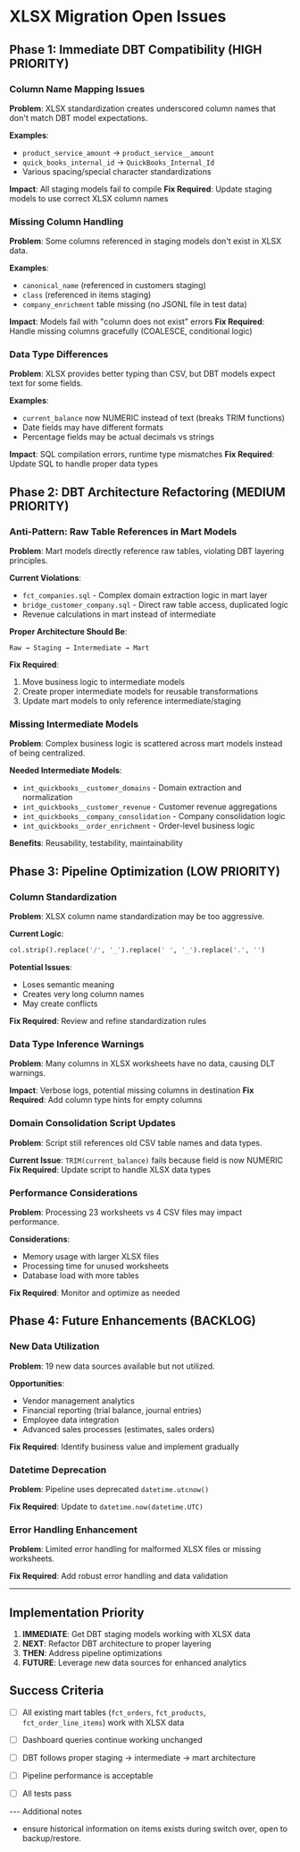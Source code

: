 # XLSX Migration Open Issues

## Phase 1: Immediate DBT Compatibility (HIGH PRIORITY)

### Column Name Mapping Issues
**Problem**: XLSX standardization creates underscored column names that don't match DBT model expectations.

**Examples**:
- `product_service_amount` → `product_service__amount` 
- `quick_books_internal_id` → `QuickBooks_Internal_Id`
- Various spacing/special character standardizations

**Impact**: All staging models fail to compile
**Fix Required**: Update staging models to use correct XLSX column names

### Missing Column Handling
**Problem**: Some columns referenced in staging models don't exist in XLSX data.

**Examples**:
- `canonical_name` (referenced in customers staging)
- `class` (referenced in items staging) 
- `company_enrichment` table missing (no JSONL file in test data)

**Impact**: Models fail with "column does not exist" errors
**Fix Required**: Handle missing columns gracefully (COALESCE, conditional logic)

### Data Type Differences
**Problem**: XLSX provides better typing than CSV, but DBT models expect text for some fields.

**Examples**:
- `current_balance` now NUMERIC instead of text (breaks TRIM functions)
- Date fields may have different formats
- Percentage fields may be actual decimals vs strings

**Impact**: SQL compilation errors, runtime type mismatches
**Fix Required**: Update SQL to handle proper data types

## Phase 2: DBT Architecture Refactoring (MEDIUM PRIORITY)

### Anti-Pattern: Raw Table References in Mart Models
**Problem**: Mart models directly reference raw tables, violating DBT layering principles.

**Current Violations**:
- `fct_companies.sql` - Complex domain extraction logic in mart layer
- `bridge_customer_company.sql` - Direct raw table access, duplicated logic
- Revenue calculations in mart instead of intermediate

**Proper Architecture Should Be**:
```
Raw → Staging → Intermediate → Mart
```

**Fix Required**: 
1. Move business logic to intermediate models
2. Create proper intermediate models for reusable transformations
3. Update mart models to only reference intermediate/staging

### Missing Intermediate Models
**Problem**: Complex business logic is scattered across mart models instead of being centralized.

**Needed Intermediate Models**:
- `int_quickbooks__customer_domains` - Domain extraction and normalization
- `int_quickbooks__customer_revenue` - Customer revenue aggregations  
- `int_quickbooks__company_consolidation` - Company consolidation logic
- `int_quickbooks__order_enrichment` - Order-level business logic

**Benefits**: Reusability, testability, maintainability

## Phase 3: Pipeline Optimization (LOW PRIORITY)

### Column Standardization
**Problem**: XLSX column name standardization may be too aggressive.

**Current Logic**: 
```python
col.strip().replace('/', '_').replace(' ', '_').replace('.', '')
```

**Potential Issues**:
- Loses semantic meaning
- Creates very long column names
- May create conflicts

**Fix Required**: Review and refine standardization rules

### Data Type Inference Warnings
**Problem**: Many columns in XLSX worksheets have no data, causing DLT warnings.

**Impact**: Verbose logs, potential missing columns in destination
**Fix Required**: Add column type hints for empty columns

### Domain Consolidation Script Updates
**Problem**: Script still references old CSV table names and data types.

**Current Issue**: `TRIM(current_balance)` fails because field is now NUMERIC
**Fix Required**: Update script to handle XLSX data types

### Performance Considerations
**Problem**: Processing 23 worksheets vs 4 CSV files may impact performance.

**Considerations**:
- Memory usage with larger XLSX files
- Processing time for unused worksheets
- Database load with more tables

**Fix Required**: Monitor and optimize as needed

## Phase 4: Future Enhancements (BACKLOG)

### New Data Utilization
**Problem**: 19 new data sources available but not utilized.

**Opportunities**:
- Vendor management analytics
- Financial reporting (trial balance, journal entries)
- Employee data integration
- Advanced sales processes (estimates, sales orders)

**Fix Required**: Identify business value and implement gradually

### Datetime Deprecation
**Problem**: Pipeline uses deprecated `datetime.utcnow()`

**Fix Required**: Update to `datetime.now(datetime.UTC)`

### Error Handling Enhancement
**Problem**: Limited error handling for malformed XLSX files or missing worksheets.

**Fix Required**: Add robust error handling and data validation

---

## Implementation Priority

1. **IMMEDIATE**: Get DBT staging models working with XLSX data
2. **NEXT**: Refactor DBT architecture to proper layering
3. **THEN**: Address pipeline optimizations
4. **FUTURE**: Leverage new data sources for enhanced analytics

## Success Criteria

- [ ] All existing mart tables (`fct_orders`, `fct_products`, `fct_order_line_items`) work with XLSX data
- [ ] Dashboard queries continue working unchanged  
- [ ] DBT follows proper staging → intermediate → mart architecture
- [ ] Pipeline performance is acceptable
- [ ] All tests pass


--- Additional notes
- ensure historical information on items exists during switch over, open to backup/restore.

